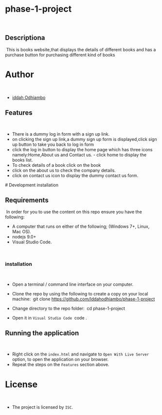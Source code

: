 # phase-1-project
 
​
## Descriptiona
​
This is  books website,that displays the details of different books and has a purchase  button for purchasing different kind of books
​
# Author
​
- [iddah Odhiambo](https://github.com/Iddahodhiambo)
​

## Features

​
- There is a dummy  log in form with a sign up link.
- on clicking the  sign up link,a  dummy sign up form is displayed,click sign up button to take you back to log in form
- click the log in button to display the home page which has  three icons namely:Home,About us and Contact us.  - click home to display the books list.
- To check details of a book click on the book
- click on the about us to check the company details.
- click on contact us icon to display the  dummy contact us form.



​# Development installation
​
## Requirements
​
In order for you to use the content on this repo ensure you have the following:
​
- A computer that runs on either of the following; (Windows 7+, Linux, Mac OS).
-  nodejs 9.0+
- Visual Studio Code.

​
### installation
​
- Open a terminal / command line interface on your computer.
- Clone the repo by using the following to create a copy on your local machine:
​
        git clone https://github.com/Iddahodhiambo/phase-1-project
       
- Change directory to the repo folder:
​
        cd phase-1-project
​
- Open it in ``Visual Studio Code``
​
        code .
​
## Running the application
​   
- Right click on the `index.html` and navigate to `Open With Live Server` option, to open the application on your browser.
- Repeat the steps on the `Features` section above.
​
# License
​
- The project is licensed by `ISC`.

